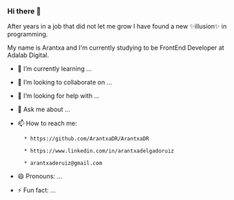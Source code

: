 ### Hi there 👋

After years in a job that did not let me grow I have found a new ✨illusion✨ in programming.

My name is Arantxa and I'm currently studying to be FrontEnd Developer at Adalab Digital.

- 🌱 I’m currently learning ...
- 👯 I’m looking to collaborate on ...
- 🤔 I’m looking for help with ...
- 💬 Ask me about ...
- 📫 How to reach me:

        * https://github.com/ArantxaDR/ArantxaDR

        * https://www.linkedin.com/in/arantxadelgadoruiz

        * arantxaderuiz@gmail.com

- 😄 Pronouns: ...
- ⚡ Fun fact: ...
